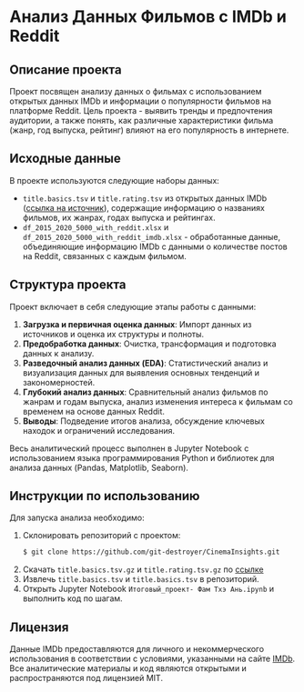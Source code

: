 # Анализ Данных Фильмов с IMDb и Reddit

## Описание проекта

Проект посвящен анализу данных о фильмах с использованием открытых данных IMDb и информации о популярности фильмов на платформе Reddit. Цель проекта - выявить тренды и предпочтения аудитории, а также понять, как различные характеристики фильма (жанр, год выпуска, рейтинг) влияют на его популярность в интернете.

## Исходные данные

В проекте используются следующие наборы данных:

- `title.basics.tsv` и `title.rating.tsv` из открытых данных IMDb ([ссылка на источник](https://developer.imdb.com/non-commercial-datasets/)), содержащие информацию о названиях фильмов, их жанрах, годах выпуска и рейтингах.
- `df_2015_2020_5000_with_reddit.xlsx` и `df_2015_2020_5000_with_reddit_imdb.xlsx` - обработанные данные, объединяющие информацию IMDb с данными о количестве постов на Reddit, связанных с каждым фильмом.

## Структура проекта

Проект включает в себя следующие этапы работы с данными:

1. **Загрузка и первичная оценка данных**: Импорт данных из источников и оценка их структуры и полноты.
2. **Предобработка данных**: Очистка, трансформация и подготовка данных к анализу.
3. **Разведочный анализ данных (EDA)**: Статистический анализ и визуализация данных для выявления основных тенденций и закономерностей.
4. **Глубокий анализ данных**: Сравнительный анализ фильмов по жанрам и годам выпуска, анализ изменения интереса к фильмам со временем на основе данных Reddit.
5. **Выводы**: Подведение итогов анализа, обсуждение ключевых находок и ограничений исследования.

Весь аналитический процесс выполнен в Jupyter Notebook с использованием языка программирования Python и библиотек для анализа данных (Pandas, Matplotlib, Seaborn).

## Инструкции по использованию

Для запуска анализа необходимо:

1. Склонировать репозиторий с проектом:
   ```bash
   $ git clone https://github.com/git-destroyer/CinemaInsights.git 
   ```
2. Скачать `title.basics.tsv.gz` и `title.rating.tsv.gz` по [ссылке](https://developer.imdb.com/non-commercial-datasets/)
3. Извлечь `title.basics.tsv` и `title.basics.tsv` в репозиторий.
4. Открыть Jupyter Notebook `Итоговый_проект- Фам Тхэ Ань.ipynb` и выполнить код по шагам.

## Лицензия

Данные IMDb предоставляются для личного и некоммерческого использования в соответствии с условиями, указанными на сайте [IMDb](https://developer.imdb.com/non-commercial-datasets/). Все аналитические материалы и код являются открытыми и распространяются под лицензией MIT.
